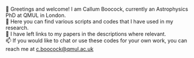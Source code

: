 👋 Greetings and welcome! I am Callum Boocock, currently an Astrophysics PhD at QMUL in London.  
👀 Here you can find various scripts and codes that I have used in my research.  
:notebook: I have left links to my papers in the descriptions where relevant.  
📫 If you would like to chat or use these codes for your own work, you can reach me at c.boocock@qmul.ac.uk 

<!---
calboo/calboo is a ✨ special ✨ repository because its `README.md` (this file) appears on your GitHub profile.
You can click the Preview link to take a look at your changes.
--->
